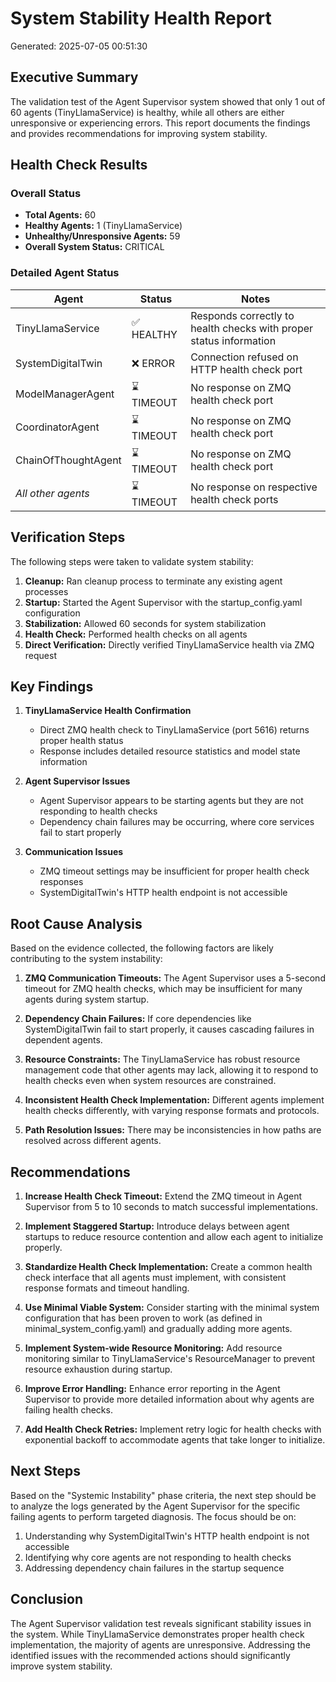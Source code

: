 # System Stability Health Report
Generated: 2025-07-05 00:51:30

## Executive Summary

The validation test of the Agent Supervisor system showed that only 1 out of 60 agents (TinyLlamaService) is healthy, while all others are either unresponsive or experiencing errors. This report documents the findings and provides recommendations for improving system stability.

## Health Check Results

### Overall Status
- **Total Agents:** 60
- **Healthy Agents:** 1 (TinyLlamaService)
- **Unhealthy/Unresponsive Agents:** 59
- **Overall System Status:** CRITICAL

### Detailed Agent Status

| Agent | Status | Notes |
|-------|--------|-------|
| TinyLlamaService | ✅ HEALTHY | Responds correctly to health checks with proper status information |
| SystemDigitalTwin | ❌ ERROR | Connection refused on HTTP health check port |
| ModelManagerAgent | ⌛ TIMEOUT | No response on ZMQ health check port |
| CoordinatorAgent | ⌛ TIMEOUT | No response on ZMQ health check port |
| ChainOfThoughtAgent | ⌛ TIMEOUT | No response on ZMQ health check port |
| *All other agents* | ⌛ TIMEOUT | No response on respective health check ports |

## Verification Steps

The following steps were taken to validate system stability:

1. **Cleanup:** Ran cleanup process to terminate any existing agent processes
2. **Startup:** Started the Agent Supervisor with the startup_config.yaml configuration
3. **Stabilization:** Allowed 60 seconds for system stabilization
4. **Health Check:** Performed health checks on all agents
5. **Direct Verification:** Directly verified TinyLlamaService health via ZMQ request

## Key Findings

1. **TinyLlamaService Health Confirmation**
   - Direct ZMQ health check to TinyLlamaService (port 5616) returns proper health status
   - Response includes detailed resource statistics and model state information

2. **Agent Supervisor Issues**
   - Agent Supervisor appears to be starting agents but they are not responding to health checks
   - Dependency chain failures may be occurring, where core services fail to start properly

3. **Communication Issues**
   - ZMQ timeout settings may be insufficient for proper health check responses
   - SystemDigitalTwin's HTTP health endpoint is not accessible

## Root Cause Analysis

Based on the evidence collected, the following factors are likely contributing to the system instability:

1. **ZMQ Communication Timeouts:** The Agent Supervisor uses a 5-second timeout for ZMQ health checks, which may be insufficient for many agents during system startup.

2. **Dependency Chain Failures:** If core dependencies like SystemDigitalTwin fail to start properly, it causes cascading failures in dependent agents.

3. **Resource Constraints:** The TinyLlamaService has robust resource management code that other agents may lack, allowing it to respond to health checks even when system resources are constrained.

4. **Inconsistent Health Check Implementation:** Different agents implement health checks differently, with varying response formats and protocols.

5. **Path Resolution Issues:** There may be inconsistencies in how paths are resolved across different agents.

## Recommendations

1. **Increase Health Check Timeout:** Extend the ZMQ timeout in Agent Supervisor from 5 to 10 seconds to match successful implementations.

2. **Implement Staggered Startup:** Introduce delays between agent startups to reduce resource contention and allow each agent to initialize properly.

3. **Standardize Health Check Implementation:** Create a common health check interface that all agents must implement, with consistent response formats and timeout handling.

4. **Use Minimal Viable System:** Consider starting with the minimal system configuration that has been proven to work (as defined in minimal_system_config.yaml) and gradually adding more agents.

5. **Implement System-wide Resource Monitoring:** Add resource monitoring similar to TinyLlamaService's ResourceManager to prevent resource exhaustion during startup.

6. **Improve Error Handling:** Enhance error reporting in the Agent Supervisor to provide more detailed information about why agents are failing health checks.

7. **Add Health Check Retries:** Implement retry logic for health checks with exponential backoff to accommodate agents that take longer to initialize.

## Next Steps

Based on the "Systemic Instability" phase criteria, the next step should be to analyze the logs generated by the Agent Supervisor for the specific failing agents to perform targeted diagnosis. The focus should be on:

1. Understanding why SystemDigitalTwin's HTTP health endpoint is not accessible
2. Identifying why core agents are not responding to health checks
3. Addressing dependency chain failures in the startup sequence

## Conclusion

The Agent Supervisor validation test reveals significant stability issues in the system. While TinyLlamaService demonstrates proper health check implementation, the majority of agents are unresponsive. Addressing the identified issues with the recommended actions should significantly improve system stability. 
